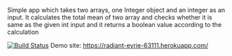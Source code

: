 Simple app which takes two arrays, one Integer object and an integer as an input.
It calculates the total mean of two array and checks whether it is same as the given int input and it returns
a boolean value according to the calculation

[![Build Status](https://app.travis-ci.com/Ayse-Sadioglu/hmwApp.svg?branch=main)](https://app.travis-ci.com/Ayse-Sadioglu/hmwApp)
Demo site: https://radiant-eyrie-63111.herokuapp.com/ 